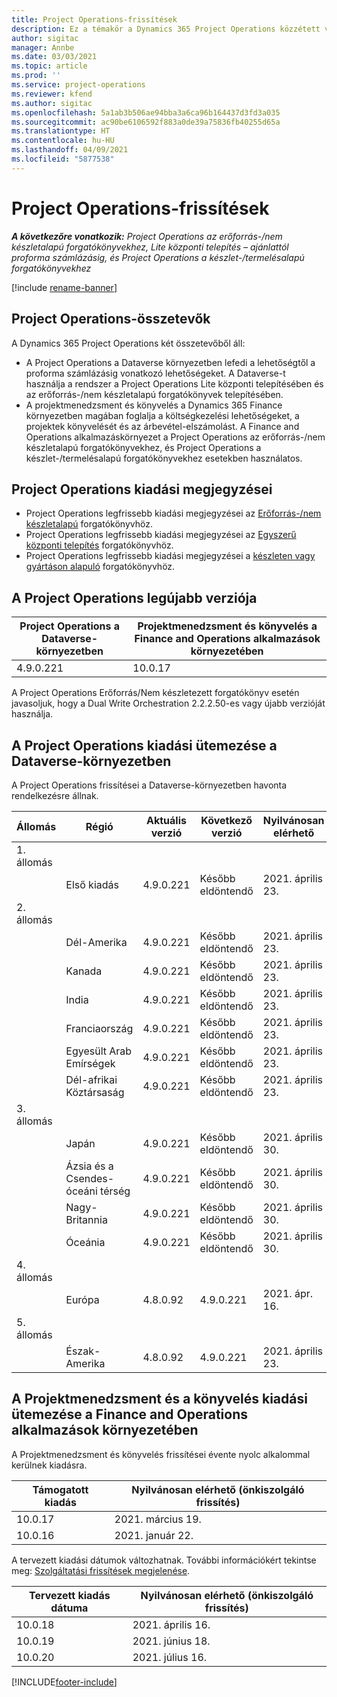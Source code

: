```yaml
---
title: Project Operations-frissítések
description: Ez a témakör a Dynamics 365 Project Operations közzétett verzióival kapcsolatban tartalmaz tájékoztatást.
author: sigitac
manager: Annbe
ms.date: 03/03/2021
ms.topic: article
ms.prod: ''
ms.service: project-operations
ms.reviewer: kfend
ms.author: sigitac
ms.openlocfilehash: 5a1ab3b506ae94bba3a6ca96b164437d3fd3a035
ms.sourcegitcommit: ac90be6106592f883a0de39a75836fb40255d65a
ms.translationtype: HT
ms.contentlocale: hu-HU
ms.lasthandoff: 04/09/2021
ms.locfileid: "5877538"
---
```

# <a name="project-operations-updates"></a>Project Operations-frissítések

_**A következőre vonatkozik:** Project Operations az erőforrás-/nem készletalapú forgatókönyvekhez, Lite központi telepítés – ajánlattól proforma számlázásig, és Project Operations a készlet-/termelésalapú forgatókönyvekhez_

[!include [rename-banner](~/includes/cc-data-platform-banner.md)]

## <a name="project-operations-components"></a>Project Operations-összetevők

A Dynamics 365 Project Operations két összetevőből áll:

- A Project Operations a Dataverse környezetben lefedi a lehetőségtől a proforma számlázásig vonatkozó lehetőségeket. A Dataverse-t használja a rendszer a Project Operations Lite központi telepítésében és az erőforrás-/nem készletalapú forgatókönyvek telepítésében.
- A projektmenedzsment és könyvelés a Dynamics 365 Finance környezetben magában foglalja a költségkezelési lehetőségeket, a projektek könyvelését és az árbevétel-elszámolást. A Finance and Operations alkalmazáskörnyezet a Project Operations az erőforrás-/nem készletalapú forgatókönyvekhez, és Project Operations a készlet-/termelésalapú forgatókönyvekhez esetekben használatos.

## <a name="project-operations-release-notes"></a>Project Operations kiadási megjegyzései
- Project Operations legfrissebb kiadási megjegyzései az [Erőforrás-/nem készletalapú](whats-new-apr-2021-resource-based.md) forgatókönyvhöz.
- Project Operations legfrissebb kiadási megjegyzései az [Egyszerű központi telepítés](../pro/whats-new/whats-new-apr-2021-lite.md) forgatókönyvhöz.
- Project Operations legfrissebb kiadási megjegyzései a [készleten vagy gyártáson alapuló](../prod-pma/whats-new/whats-new-mar-2021-stocked.md) forgatókönyvhöz.

## <a name="project-operations-latest-version"></a>A Project Operations legújabb verziója

| Project Operations a Dataverse-környezetben | Projektmenedzsment és könyvelés a Finance and Operations alkalmazások környezetében | 
| --- | --- |
| 4.9.0.221 | 10.0.17 |

A Project Operations Erőforrás/Nem készletezett forgatókönyv esetén javasoljuk, hogy a Dual Write Orchestration 2.2.2.50-es vagy újabb verzióját használja.

## <a name="release-schedule-for-project-operations-on-dataverse-environment"></a>A Project Operations kiadási ütemezése a Dataverse-környezetben

A Project Operations frissítései a Dataverse-környezetben havonta rendelkezésre állnak. 

| Állomás   | Régió        | Aktuális verzió | Következő verzió | Nyilvánosan elérhető |
|-----------|---------------|-----------------|--------------|---------------------|
| 1. állomás |   &nbsp;      |    &nbsp;       | &nbsp;       |      &nbsp;         |
|   &nbsp;  | Első kiadás |  4.9.0.221       | Később eldöntendő     | 2021. április 23.           |
| 2. állomás |   &nbsp;      |    &nbsp;       | &nbsp;       |      &nbsp;         |
|   &nbsp;  | Dél-Amerika |  4.9.0.221       | Később eldöntendő     | 2021. április 23.           |
|    &nbsp; | Kanada        |  4.9.0.221       | Később eldöntendő     | 2021. április 23.           |
|   &nbsp;  | India         |  4.9.0.221       | Később eldöntendő     | 2021. április 23.           |
|   &nbsp;  | Franciaország         |  4.9.0.221       | Később eldöntendő     | 2021. április 23.           |
|   &nbsp;  | Egyesült Arab Emírségek         |  4.9.0.221       | Később eldöntendő     | 2021. április 23.           |
|   &nbsp;  | Dél-afrikai Köztársaság         |  4.9.0.221       | Később eldöntendő     | 2021. április 23.           |
| 3. állomás  |      &nbsp;   |     &nbsp;      |     &nbsp;   |      &nbsp;         |
|   &nbsp;  | Japán         |  4.9.0.221       | Később eldöntendő     | 2021. április 30.           |
|   &nbsp;  | Ázsia és a Csendes-óceáni térség  |  4.9.0.221       | Később eldöntendő     | 2021. április 30.           |
|   &nbsp;  | Nagy-Britannia |  4.9.0.221       | Később eldöntendő     | 2021. április 30.           |
|   &nbsp;  | Óceánia       |  4.9.0.221       | Később eldöntendő     | 2021. április 30.           |
| 4. állomás |     &nbsp;    |     &nbsp;      |     &nbsp;   |      &nbsp;         |
|   &nbsp;  | Európa        |  4.8.0.92       | 4.9.0.221     | 2021. ápr. 16.           |
| 5. állomás |     &nbsp;    |     &nbsp;      |     &nbsp;   |      &nbsp;         |
|   &nbsp;  | Észak-Amerika |  4.8.0.92       | 4.9.0.221     | 2021. április 23.           |

## <a name="release-schedule-for-project-management-and-accounting-in-the-finance-and-operations-apps-environment"></a>A Projektmenedzsment és a könyvelés kiadási ütemezése a Finance and Operations alkalmazások környezetében

A Projektmenedzsment és könyvelés frissítései évente nyolc alkalommal kerülnek kiadásra.

| Támogatott kiadás | Nyilvánosan elérhető (önkiszolgáló frissítés) |
| --- | --- |
| 10.0.17 | 2021. március 19. |
| 10.0.16 | 2021. január 22. |


A tervezett kiadási dátumok változhatnak. További információkért tekintse meg: [Szolgáltatási frissítések megjelenése](https://docs.microsoft.com/dynamics365/fin-ops-core/fin-ops/get-started/public-preview-releases?toc=/dynamics365/finance/toc.json).

| Tervezett kiadás dátuma | Nyilvánosan elérhető (önkiszolgáló frissítés) |
| --- | --- |
| 10.0.18 | 2021. április 16. |
| 10.0.19 | 2021. június 18. |
| 10.0.20 | 2021. július 16. |


[!INCLUDE[footer-include](../includes/footer-banner.md)]
